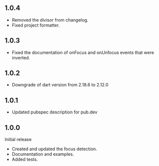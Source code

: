 ## 1.0.4

- Removed the divisor from changelog.
- Fixed project formatter.

## 1.0.3

- Fixed the documentation of onFocus and onUnfocus events that were inverted.

## 1.0.2

- Downgrade of dart version from 2.18.6 to 2.12.0

## 1.0.1

- Updated pubspec description for pub.dev

## 1.0.0

Initial release

- Created and updated the focus detection.
- Documentation and examples.
- Added tests.
